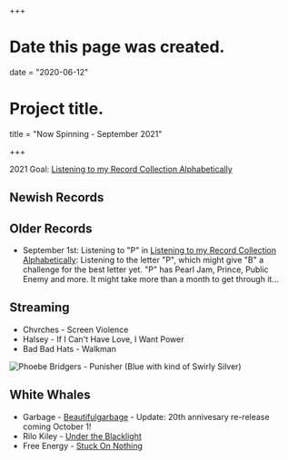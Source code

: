 +++
# Date this page was created.
date = "2020-06-12"

# Project title.
title = "Now Spinning - September 2021"

+++

2021 Goal:  [Listening to my Record Collection Alphabetically](https://paulcutler.org/posts/2021/02/listening-to-my-record-collection-alphabetically/)

## Newish Records


## Older Records
* September 1st: Listening to "P" in [Listening to my Record Collection Alphabetically](https://paulcutler.org/posts/2021/02/listening-to-my-record-collection-alphabetically/): Listening to the letter "P", which might give "B" a challenge for the best letter yet.  "P" has Pearl Jam, Prince, Public Enemy and more.  It might take more than a month to get through it...

## Streaming
* Chvrches - Screen Violence
* Halsey - If I Can't Have Love, I Want Power
* Bad Bad Hats - Walkman 



![Phoebe Bridgers - Punisher (Blue with kind of Swirly Silver)](/img/punisher.jpg)

## White Whales
* Garbage - [Beautifulgarbage](https://www.discogs.com/Garbage-Beautifulgarbage/release/6193359) - Update: 20th annivesary re-release coming October 1!
* Rilo Kiley - [Under the Blacklight](https://www.discogs.com/Rilo-Kiley-Under-The-Blacklight/release/3077280)
* Free Energy - [Stuck On Nothing](https://www.discogs.com/Free-Energy-Stuck-On-Nothing/release/2260616)



